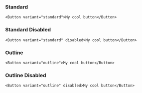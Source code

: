 ### Standard

```react
<Button variant="standard">My cool button</Button>
```

### Standard Disabled

```react
<Button variant="standard" disabled>My cool button</Button>
```

### Outline

```react
<Button variant="outline">My cool button</Button>
```

### Outline Disabled

```react
<Button variant="outline" disabled>My cool button</Button>
```
